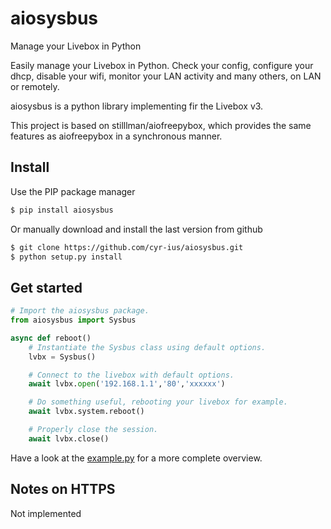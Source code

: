 # aiosysbus
Manage your Livebox in Python


Easily manage your Livebox in Python.
Check your config, configure your dhcp, disable your wifi, monitor your LAN activity and many others, on LAN or remotely.

aiosysbus is a python library implementing fir the Livebox v3.

This project is based on stilllman/aiofreepybox, which provides the same features as aiofreepybox in a synchronous manner.

Install
-------
Use the PIP package manager
```bash
$ pip install aiosysbus
```

Or manually download and install the last version from github
```bash
$ git clone https://github.com/cyr-ius/aiosysbus.git
$ python setup.py install
```
Get started
-----------
```python
# Import the aiosysbus package.
from aiosysbus import Sysbus

async def reboot()
    # Instantiate the Sysbus class using default options.
    lvbx = Sysbus()

    # Connect to the livebox with default options. 
    await lvbx.open('192.168.1.1','80','xxxxxx')

    # Do something useful, rebooting your livebox for example.
    await lvbx.system.reboot()

    # Properly close the session.
	await lvbx.close()
```
Have a look at the [example.py](https://github.com/cyr-ius/aiosysbus/blob/aiosysbus/example.py) for a more complete overview.

Notes on HTTPS
--------------
Not implemented
